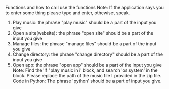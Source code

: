 Functions and how to call use the functions
Note: If the application says you to enter some thing please type and enter, othewise, speak.
1. Play music: the phrase "play music" should be a part of the input you give
2. Open a site(website): the phrase "open site" should be a part of the input you give
3. Manage files: the phrase "manage files" should be a part of the input you give
4. Change directory: the phrase "change directory" should be a part of the input you give
5. Open app: the phrase "open app" should be a part of the input you give
Note: Find the 'if "play music in i' block, and search 'os.system' in the block. Please replace the path of the music file I provided in the zip file.
Code in Python: The phrase 'python' should be a part of input you give.
